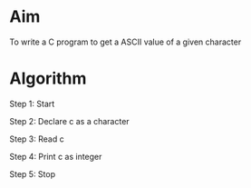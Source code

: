 # Aim 
To write a C program to get a ASCII value of a given character

# Algorithm 

Step 1: Start

Step 2: Declare c as a character

Step 3: Read c

Step 4: Print c as integer 

Step 5: Stop
